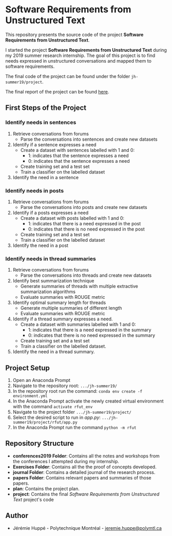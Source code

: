# Software Requirements from Unstructured Text

This repository presents the source code of the project **Software Requirements from Unstructured Text**. 

I started the project **Software Requirements from Unstructured Text** during my 2019 summer research internship. The goal of this project is to find needs expressed in unstructured conversations and mapped them to software requirements. 

The final code of the project can be found under the folder `jh-summer19/project`.

The final report of the project can be found [here](https://github.com/HuppeJ/jh-summer19/blob/master/Report_Jeremie_Summer_2019.pdf).

## First Steps of the Project

### Identify needs in sentences

1. Retrieve conversations from forums
   - Parse the conversations into sentences and create new datasets
2. Identify if a sentence expresses a need
   - Create a dataset with sentences labelled with 1 and 0:
     -  1: indicates that the sentence expresses a need 
     -  0: indicates that the sentence expresses a need 
   - Create training set and a test set
   - Train a classifier on the labelled dataset
3. Identify the need in a sentence

### Identify needs in posts

1. Retrieve conversations from forums
   - Parse the conversations into posts and create new datasets
2. Identify if a posts expresses a need
   - Create a dataset with posts labelled with 1 and 0:
     -  1: indicates that there is a need expressed in the post 
     -  0: indicates that there is no need expressed in the post 
   - Create training set and a test set
   - Train a classifier on the labelled dataset
3. Identify the need in a post

### Identify needs in thread summaries

1. Retrieve conversations from forums
   - Parse the conversations into threads and create new datasets
2. Identify best summarization technique
   - Generate summaries of threads with multiple extractive summarization algorithms
   - Evaluate summaries with ROUGE metric
3. Identify optimal summary length for threads
   - Generate multiple summaries of different length
   - Evaluate summaries with ROUGE metric
4. Identify if a thread summary expresses a need.
   - Create a dataset with summaries labelled with 1 and 0:
     -  1: indicates that there is a need expressed in the summary
     -  0: indicates that there is no need expressed in the summary
   - Create training set and a test set
   - Train a classifier on the labelled dataset.
5. Identify the need in a thread summary.


## Project Setup 

1. Open an Anaconda Prompt
2. Navigate to the repository root: `.../jh-summer19/`
3. In the repository root run the command: `conda env create -f environment.yml`
4. In the Anaconda Prompt activate the newly created virtual environment with the command `activate rfut_env`
5. Navigate to the project folder `.../jh-summer19/project/`
6. Select the desired script to run in *app.py*: `.../jh-summer19/project/rfut/app.py`
7. In the Anaconda Prompt run the command `python -m rfut`


## Repository Structure

- **conferences2019 Folder**: Contains all the notes and workshops from the conferences I attempted during my internship.
- **Exercises Folder**: Contains all the the proof of concepts developed. 
- **journal Folder**: Contains a detailed journal of the research process.
- **papers Folder**: Contains relevant papers and summaries of those papers.
- **plan**: Contains the project plan. 
- **project**: Contains the final _Software Requirements from Unstructured Text_ project's code

## Author

- Jérémie Huppé - Polytechnique Montréal - [jeremie.huppe@polymtl.ca](mailto:jeremie.huppe@polymtl.ca)